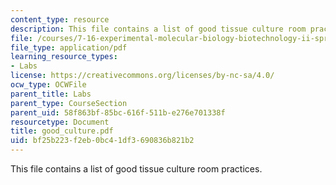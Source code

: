 ```yaml
---
content_type: resource
description: This file contains a list of good tissue culture room practices.
file: /courses/7-16-experimental-molecular-biology-biotechnology-ii-spring-2005/bf25b223f2eb0bc41df3690836b821b2_good_culture.pdf
file_type: application/pdf
learning_resource_types:
- Labs
license: https://creativecommons.org/licenses/by-nc-sa/4.0/
ocw_type: OCWFile
parent_title: Labs
parent_type: CourseSection
parent_uid: 58f863bf-85bc-616f-511b-e276e701338f
resourcetype: Document
title: good_culture.pdf
uid: bf25b223-f2eb-0bc4-1df3-690836b821b2
---
```

This file contains a list of good tissue culture room practices.